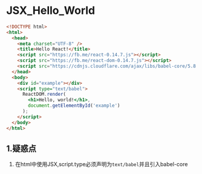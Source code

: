 # JSX_Hello_World

```html
<!DOCTYPE html>
<html>
  <head>
    <meta charset="UTF-8" />
    <title>Hello React!</title>
    <script src="https://fb.me/react-0.14.7.js"></script>
    <script src="https://fb.me/react-dom-0.14.7.js"></script>
    <script src="https://cdnjs.cloudflare.com/ajax/libs/babel-core/5.8.23/browser.min.js"></script>
  </head>
  <body>
    <div id="example"></div>
    <script type="text/babel">
      ReactDOM.render(
        <h1>Hello, world!</h1>,
        document.getElementById('example')
      );
    </script>
  </body>
</html>
```

## 1.疑惑点

1. 在html中使用JSX,script.type必须声明为`text/babel`并且引入babel-core